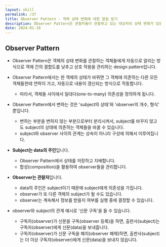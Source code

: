 ```yaml
---
layout: skill
permalink: /37
title: Observer Pattern - 객체 상태 변화에 대한 알림 받기
description: Observer Pattern은 관찰자들이 관찰하고 있는 대상자의 상태 변화가 있을 때마다 대상자는 직접 목록의 각 관찰자들에게 통지하고, 관찰자들은 알림을 받아 조치를 취하는 행동 pattern입니다.
date: 2024-01-10
---
```



## Observer Pattern

- Observer Pattern은 객체의 상태 변화를 관찰하는 객체들에게 자동으로 알리는 방식으로 객체 간의 결합도를 낮추고 상호 작용을 관리하는 design pattern입니다.

- Observer Pattern에서는 한 객체의 상태가 바뀌면 그 객체에 의존하는 다른 모든 객체들한테 연락이 가고, 자동으로 내용이 갱신되는 방식으로 작동합니다.
    - 따라서, 객체들 사이에서 일대다(one-to-many) 의존성을 정의하게 됩니다.

- Observer Pattern에서 변하는 것은 'subject의 상태'와 'observer의 개수, 형식' 뿐입니다.
    - 변하는 부분을 변하지 않는 부분으로부터 분리시켜서, subject를 바꾸지 않고도 subject의 상태에 의존하는 객체들을 바꿀 수 있습니다.
    - subject와 observer 사이의 관계는 상속이 아니라 구성에 의해서 이루어집니다.

- **Subject는 data의 주인**입니다.
    - Observer Pattern에서 상태를 저장하고 지배합니다.
    - 합성(composition)을 활용하여 observer들을 관리합니다.

- **Observer는 관찰자**입니다.
    - data의 주인은 subject이기 때문에 subject에게 의존성을 가집니다.
    - observer가 또 다른 객체의 subject가 될 수도 있습니다.
    - observer는 계속해서 정보를 받을지 여부를 실행 중에 결정할 수 있습니다.

- observer와 subject의 관계 예시로 '신문 구독'을 들 수 있습니다.
    - 구독자(observer)가 신문을 구독(observer 등록)을 하면, 출판사(subject)는 구독자(observer)에게 신문(data)을 보내줍니다.
    - 구독자(observer)가 신문 구독을 해지(observer 해제)하면, 출판사(subject)는 더 이상 구독자(observer)에게 신문(data)을 보내지 않습니다.


